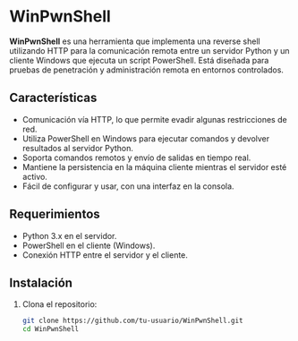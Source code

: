 # WinPwnShell

**WinPwnShell** es una herramienta que implementa una reverse shell utilizando HTTP para la comunicación remota entre un servidor Python y un cliente Windows que ejecuta un script PowerShell. Está diseñada para pruebas de penetración y administración remota en entornos controlados.

## Características

- Comunicación vía HTTP, lo que permite evadir algunas restricciones de red.
- Utiliza PowerShell en Windows para ejecutar comandos y devolver resultados al servidor Python.
- Soporta comandos remotos y envío de salidas en tiempo real.
- Mantiene la persistencia en la máquina cliente mientras el servidor esté activo.
- Fácil de configurar y usar, con una interfaz en la consola.

## Requerimientos

- Python 3.x en el servidor.
- PowerShell en el cliente (Windows).
- Conexión HTTP entre el servidor y el cliente.

## Instalación

1. Clona el repositorio:
   ```bash
   git clone https://github.com/tu-usuario/WinPwnShell.git
   cd WinPwnShell
